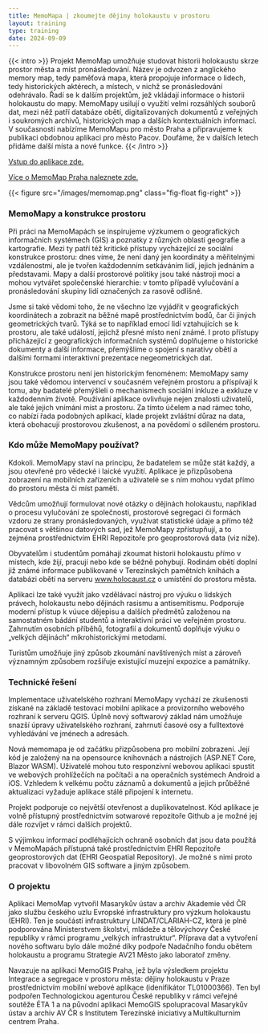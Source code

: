 ```yaml
---
title: MemoMapa | zkoumejte dějiny holokaustu v prostoru 
layout: training
type: training
date: 2024-09-09
---
```


{{< intro >}}
Projekt MemoMap umožňuje studovat historii holokaustu skrze prostor města a míst pronásledování. Název je odvozen z anglického memory map, tedy paměťová mapa, která propojuje informace o lidech, tedy historických aktérech, a místech, v nichž se pronásledování odehrávalo. Řadí se k dalším projektům, jež vkládají informace o historii holokaustu do mapy. MemoMapy usilují o využití velmi rozsáhlých souborů dat, mezi něž patří databáze obětí, digitalizovaných dokumentů z veřejných i soukromých archivů, historických map a dalších kontextuálních informací. V současnosti nabízíme MemoMapu pro město Praha a připravujeme k publikaci obdobnou aplikaci pro město Pacov. Doufáme, že v dalších letech přidáme další místa a nové funkce. 
{{< /intro >}}

[Vstup do aplikace zde.](http://www.memomap.cz)

[Více o MemoMap Praha naleznete zde.](/services/memomap/prague/)

{{< figure src="/images/memomap.png" class="fig-float fig-right" >}}

### MemoMapy a konstrukce prostoru

Při práci na MemoMapách se inspirujeme výzkumem o geografických informačních systémech (GIS) a poznatky z různých oblastí geografie a kartografie. Mezi ty patří též kritické přístupy vycházející ze sociální konstrukce prostoru: dnes víme, že není daný jen koordináty a měřitelnými vzdálenostmi, ale je tvořen každodenním setkáváním lidí, jejich jednáním a představami. Mapy a další prostorové politiky jsou také nástroji moci a mohou vytvářet společenské hierarchie: v tomto případě vylučování a pronásledování skupiny lidí označených za rasově odlišné. 

Jsme si také vědomi toho, že ne všechno lze vyjádřit v geografických koordinátech a zobrazit na běžné mapě prostřednictvím bodů, čar či jiných geometrických tvarů. Týká se to například emocí lidí vztahujících se k prostoru, ale také událostí, jejichž přesné místo není známé. I proto přístupy přicházející z geografických informačních systémů doplňujeme o historické dokumenty a další informace, přemýšlíme o spojení s narativy obětí a dalšími formami interaktivní prezentace negeometrických dat. 

Konstrukce prostoru není jen historickým fenoménem: MemoMapy samy jsou také vědomou intervencí v současném veřejném prostoru a příspívají k tomu, aby badatelé přemýšleli o mechanismech sociální inkluze a exkluze v každodenním životě. Používání aplikace ovlivňuje nejen znalosti uživatelů, ale také jejich vnímání míst a prostoru. Za tímto účelem a nad rámec toho, co nabízí řada podobných aplikací, klade projekt zvláštní důraz na data, která obohacují prostorovou zkušenost, a na povědomí o sdíleném prostoru.

### Kdo může MemoMapy používat? 

Kdokoli. MemoMapy staví na principu, že badatelem se může stát každý, a jsou otevřené pro vědecké i laické využití. Aplikace je přizpůsobena zobrazení na mobilních zařízeních a uživatelé se s ním mohou vydat přímo do prostoru města či míst paměti. 

Vědcům umožňují formulovat nové otázky o dějinách holokaustu, například o procesu vylučování ze společnosti, prostorové segregaci či formách vzdoru ze strany pronásledovaných, využívat statistické údaje a přímo též pracovat s většinou datových sad, jež MemoMapy zpřístupňují, a to zejména prostřednictvím EHRI Repozitoře pro geoprostorová data (viz níže).  

Obyvatelům i studentům pomáhají zkoumat historii holokaustu přímo v místech, kde žijí, pracují nebo kde se běžně pohybují. Rodinám obětí doplní již známé informace publikované v Terezínských pamětních knihách a databázi obětí na serveru www.holocaust.cz o umístění do prostoru města. 

Aplikaci lze také využít jako vzdělávací nástroj pro výuku o lidských právech, holokaustu nebo dějinách rasismu a antisemitismu. Podporuje moderní přístup k vúuce dějepisu a dalších předmětů založenou na samostatném bádání studentů a interaktivní práci ve veřejném prostoru. Zahrnutím osobních příběhů, fotografií a dokumentů doplňuje výuku o „velkých dějinách“ mikrohistorickými metodami. 

Turistům umožňuje jiný způsob zkoumání navštívených míst a zároveň významným způsobem rozšiřuje existující muzejní expozice a památníky.

### Technické řešení

Implementace uživatelského rozhraní MemoMapy vychází ze zkušenosti získané na základě testovací mobilní aplikace a provizorního webového rozhraní k serveru QGIS. Úplně nový softwarový základ nám umožňuje snazší úpravy uživatelského rozhraní, zahrnutí časové osy a fulltextové vyhledávání ve jménech a adresách. 

Nová memomapa je od začátku přizpůsobena pro mobilní zobrazení. Její kód je založený na na opensource knihovnách a nástrojích (ASP.NET Core, Blazor WASM). Uživatelé mohou tuto responzivní webovou aplikaci spustit ve webových prohlížečích na počítači a na operačních systémech Android a iOS. Vzhledem k velkému počtu záznamů a dokumentů a jejich průběžné aktualizaci vyžaduje aplikace stálé připojení k internetu.  

Projekt podporuje co největší otevřenost a duplikovatelnost. Kód aplikace je volně přístupný prostřednictvím sotwarové repozitoře Github a je možné jej dále rozvíjet v rámci dalších projektů. 

S výjimkou informací podléhajících ochraně osobních dat jsou data použítá v MemoMapách přístupná také prostřednictvím EHRI Repozitoře geoprostorových dat (EHRI Geospatial Repository). Je možné s nimi proto pracovat v libovolném GIS software a jiným způsobem.

### O projektu

Aplikaci MemoMap vytvořil Masarykův ústav a archiv Akademie věd ČR jako službu českého uzlu Evropské infrastruktury pro výzkum holokaustu (EHRI). Ten je součástí infrastruktury LINDAT/CLARIAH-CZ, která je plně podporována Ministerstvem školství, mládeže a tělovýchovy České republiky v rámci programu „velkých infrastruktur“. Příprava dat a vytvoření nového softwaru bylo dále možné díky podpoře Nadačního fondu obětem holokaustu a programu Strategie AV21 Město jako laboratoř změny. 

Navazuje na aplikaci MemoGIS Praha, jež byla výsledkem projektu Integrace a segregace v prostoru města: dějiny holokaustu v Praze prostřednictvím mobilní webové aplikace (idenifikátor TL01000366). Ten byl podpořen Technologickou agenturou České republiky v rámci veřejné soutěže ÉTA 1 a na původní aplikaci MemoGIS spolupracoval Masarykův ústav a archiv AV ČR s Institutem Terezínské iniciativy a Multikulturním centrem Praha. 
